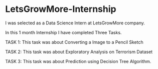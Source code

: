 # LetsGrowMore-Internship
I was selected as a Data Science Intern at LetsGrowMore company.

In this 1 month Internship I have completed Three Tasks.

TASK 1: This task was about Converting a Image to a Pencil Sketch

TASK 2: This task was about Exploratory Analysis on Terrorism Dataset

TASK 3: This task was about Prediction using Decision Tree Algorithm.
